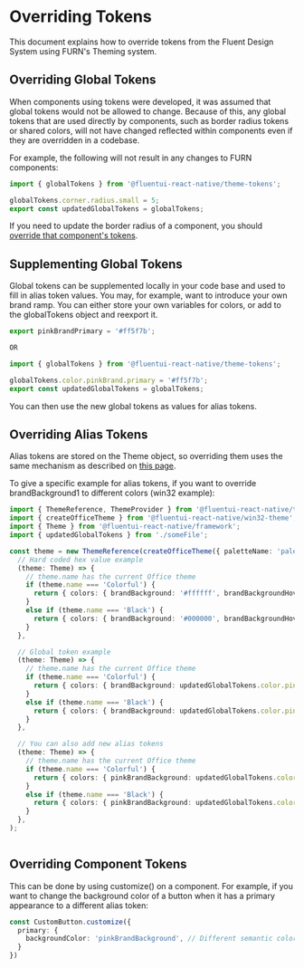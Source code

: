 # Overriding Tokens

This document explains how to override tokens from the Fluent Design System using FURN's Theming system.

## Overriding Global Tokens

When components using tokens were developed, it was assumed that global tokens would not be allowed to change. Because of this, any global tokens that are used directly by components, such as border radius tokens or shared colors, will not have changed reflected within components even if they are overridden in a codebase.

For example, the following will not result in any changes to FURN components:

```ts
import { globalTokens } from '@fluentui-react-native/theme-tokens';

globalTokens.corner.radius.small = 5;
export const updatedGlobalTokens = globalTokens;
```

If you need to update the border radius of a component, you should [override that component's tokens](#overriding-component-tokens).

## Supplementing Global Tokens

Global tokens can be supplemented locally in your code base and used to fill in alias token values. You may, for example, want to introduce your own brand ramp. You can either store your own variables for colors, or add to the globalTokens object and reexport it.

```ts
export pinkBrandPrimary = '#ff5f7b';

OR

import { globalTokens } from '@fluentui-react-native/theme-tokens';

globalTokens.color.pinkBrand.primary = '#ff5f7b';
export const updatedGlobalTokens = globalTokens;
```

You can then use the new global tokens as values for alias tokens.

## Overriding Alias Tokens

Alias tokens are stored on the Theme object, so overriding them uses the same mechanism as described on [this page](../CustomTheme.md).

To give a specific example for alias tokens, if you want to override brandBackground1 to different colors (win32 example):

```ts
import { ThemeReference, ThemeProvider } from '@fluentui-react-native/theme';
import { createOfficeTheme } from '@fluentui-react-native/win32-theme';
import { Theme } from '@fluentui-react-native/framework';
import { updatedGlobalTokens } from './someFile';

const theme = new ThemeReference(createOfficeTheme({ paletteName: 'palette' }),
  // Hard coded hex value example
  (theme: Theme) => {
    // theme.name has the current Office theme
    if (theme.name === 'Colorful') {
      return { colors: { brandBackground: '#ffffff', brandBackgroundHover: '#ffff00' }},
    }
    else if (theme.name === 'Black') {
      return { colors: { brandBackground: '#000000', brandBackgroundHover: '#00ffff' }},
    }
  },

  // Global token example
  (theme: Theme) => {
    // theme.name has the current Office theme
    if (theme.name === 'Colorful') {
      return { colors: { brandBackground: updatedGlobalTokens.color.pinkBrand.primary }},
    }
    else if (theme.name === 'Black') {
      return { colors: { brandBackground: updatedGlobalTokens.color.pinkBrand.shade10 }},
    }
  },

  // You can also add new alias tokens
  (theme: Theme) => {
    // theme.name has the current Office theme
    if (theme.name === 'Colorful') {
      return { colors: { pinkBrandBackground: updatedGlobalTokens.color.pinkBrand.primary }},
    }
    else if (theme.name === 'Black') {
      return { colors: { pinkBrandBackground: updatedGlobalTokens.color.pinkBrand.shade10 }},
    }
  },
);
```

```ts

```

## Overriding Component Tokens

This can be done by using customize() on a component.
For example, if you want to change the background color of a button when it has a primary appearance to a different alias token:

```ts
const CustomButton.customize({
  primary: {
    backgroundColor: 'pinkBrandBackground', // Different semantic color
  }
})
```

